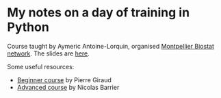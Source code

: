 # My notes on a day of training in Python

Course taught by Aymeric Antoine-Lorquin, organised [Montpellier Biostat network](https://groupes.renater.fr/wiki/montpellier-biostat/index). The slides are [here](/doc/Python-Debutant.pdf).

Some useful resources:
* [Beginner course](https://www.pierre-giraud.com/python-apprendre-programmer-cours/introduction/) by Pierre Giraud
* [Advanced course](https://github.com/umr-marbec/python-training) by Nicolas Barrier

